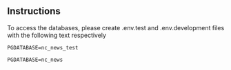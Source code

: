 ## Instructions

To access the databases, please create .env.test and .env.development files with the following text respectively
```
PGDATABASE=nc_news_test
```
```
PGDATABASE=nc_news
```